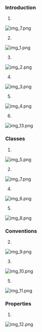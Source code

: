 ### Introduction

1.
![img_7.png](img.png)

2.
![img_1.png](img_1.png)

3.
![img_2.png](img_2.png)

4.
![img_3.png](img_3.png)

5.
![img_4.png](img_4.png)

6.
![img_13.png](img_13.png)

### Classes

1.
![img_5.png](img_5.png)

2.
![img_7.png](img_7.png)

4.
![img_6.png](img_6.png)

5.
![img_8.png](img_8.png)

### Conventions

2.
![img_9.png](img_9.png)

3.
![img_10.png](img_10.png)

5.
![img_11.png](img_11.png)

### Properties

1.
![img_12.png](img_12.png)